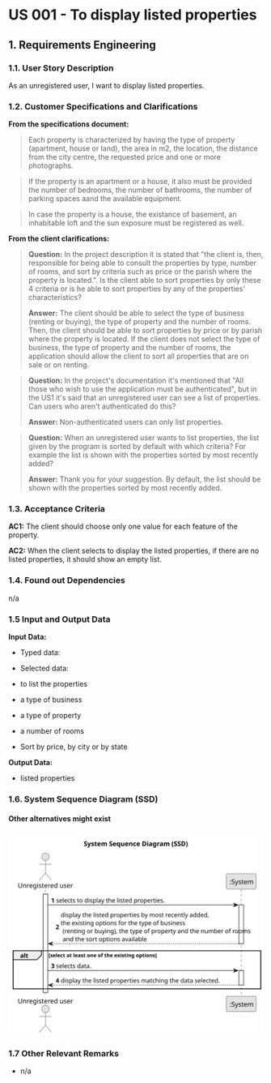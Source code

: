 # US 001 - To display listed properties 

## 1. Requirements Engineering


### 1.1. User Story Description


As an unregistered user, I want to display listed properties.



### 1.2. Customer Specifications and Clarifications 


**From the specifications document:**

>	Each property is characterized by having the type of property (apartment, house or land), the area in m2, the location, the distance from the city centre, the requested price and one or more photographs.

>	If the property is an apartment or a house, it also must be provided the number of bedrooms, the number of bathrooms, the number of parking spaces aand the available equipment.

>	In case the property is a house, the existance of basement, an inhabitable loft and the sun exposure must be registered as well.

**From the client clarifications:**

> **Question:** In the project description it is stated that "the client is, then, responsible for being able to consult the properties by type, number of rooms, and sort by criteria such as price or the parish where the property is located.". Is the client able to sort properties by only these 4 criteria or is he able to sort properties by any of the properties' characteristics?
>  
> **Answer:** The client should be able to select the type of business (renting or buying), the type of property and the number of rooms. Then, the client should be able to sort properties by price or by parish where the property is located.
If the client does not select the type of business, the type of property and the number of rooms, the application should allow the client to sort all properties that are on sale or on renting.


> **Question:** In the project's documentation it's mentioned that "All those who wish to use the application must be authenticated", but in the US1 it's said that an unregistered user can see a list of properties. Can users who aren't authenticated do this?
>
> **Answer:** Non-authenticated users can only list properties.

> **Question:** When an unregistered user wants to list properties, the list given by the program is sorted by default with which criteria? For example the list is shown with the properties sorted by most recently added?
>
> **Answer:** Thank you for your suggestion. By default, the list should be shown with the properties sorted by most recently added.

### 1.3. Acceptance Criteria

**AC1:** The client should choose only one value for each feature of the property.

**AC2:** When the client selects to display the listed properties, if there are no listed properties, it should show an empty list. 
### 1.4. Found out Dependencies


n/a


### 1.5 Input and Output Data


**Input Data:**

* Typed data:
	
	
* Selected data:


* to list the properties 
* a type of business
* a type of property
* a number of rooms
* Sort by price, by city or by state

      
      

**Output Data:**

* listed properties

### 1.6. System Sequence Diagram (SSD)

#### Other alternatives might exist

![System Sequence Diagram](svg/us001-system-sequence-diagram-System_Sequence_Diagram__SSD_.svg)

### 1.7 Other Relevant Remarks

* n/a